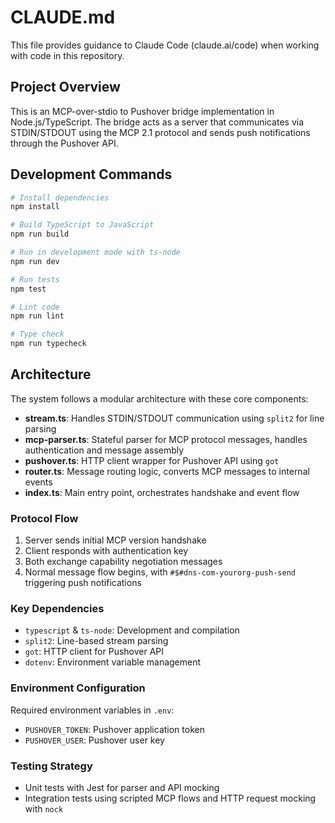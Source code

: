 # CLAUDE.md

This file provides guidance to Claude Code (claude.ai/code) when working with code in this repository.

## Project Overview

This is an MCP-over-stdio to Pushover bridge implementation in Node.js/TypeScript. The bridge acts as a server that communicates via STDIN/STDOUT using the MCP 2.1 protocol and sends push notifications through the Pushover API.

## Development Commands

```bash
# Install dependencies
npm install

# Build TypeScript to JavaScript
npm run build

# Run in development mode with ts-node
npm run dev

# Run tests
npm test

# Lint code
npm run lint

# Type check
npm run typecheck
```

## Architecture

The system follows a modular architecture with these core components:

- **stream.ts**: Handles STDIN/STDOUT communication using `split2` for line parsing
- **mcp-parser.ts**: Stateful parser for MCP protocol messages, handles authentication and message assembly
- **pushover.ts**: HTTP client wrapper for Pushover API using `got`
- **router.ts**: Message routing logic, converts MCP messages to internal events
- **index.ts**: Main entry point, orchestrates handshake and event flow

### Protocol Flow

1. Server sends initial MCP version handshake
2. Client responds with authentication key
3. Both exchange capability negotiation messages
4. Normal message flow begins, with `#$#dns-com-yourorg-push-send` triggering push notifications

### Key Dependencies

- `typescript` & `ts-node`: Development and compilation
- `split2`: Line-based stream parsing
- `got`: HTTP client for Pushover API
- `dotenv`: Environment variable management

### Environment Configuration

Required environment variables in `.env`:
- `PUSHOVER_TOKEN`: Pushover application token
- `PUSHOVER_USER`: Pushover user key

### Testing Strategy

- Unit tests with Jest for parser and API mocking
- Integration tests using scripted MCP flows and HTTP request mocking with `nock`